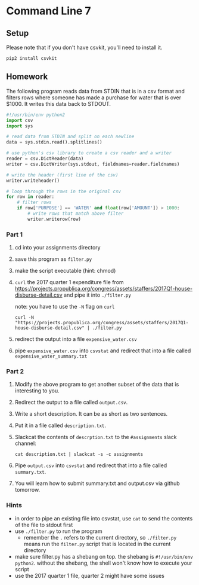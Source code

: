 # Command Line 7

## Setup

Please note that if you don't have csvkit, you'll need to install it.

```
pip2 install csvkit
```

## Homework

The following program reads data from STDIN that is in a csv format and filters rows where someone has made a purchase for water that is over $1000. It writes this data back to STDOUT.

```python
#!/usr/bin/env python2
import csv
import sys

# read data from STDIN and split on each newline
data = sys.stdin.read().splitlines()

# use python's csv library to create a csv reader and a writer
reader = csv.DictReader(data)
writer = csv.DictWriter(sys.stdout, fieldnames=reader.fieldnames)

# write the header (first line of the csv)
writer.writeheader()

# loop through the rows in the original csv
for row in reader:
	# filter rows
    if row['PURPOSE'] == 'WATER' and float(row['AMOUNT']) > 1000:
    	# write rows that match above filter
        writer.writerow(row)
```

### Part 1

1. cd into your assignments directory
2. save this program as `filter.py`
3. make the script executable (hint: chmod)
4. `curl` the 2017 quarter 1 expenditure file from https://projects.propublica.org/congress/assets/staffers/2017Q1-house-disburse-detail.csv and pipe it into `./filter.py`
	
	note: you have to use the `-N` flag on `curl`
	```
	curl -N "https://projects.propublica.org/congress/assets/staffers/2017Q1-house-disburse-detail.csv" | ./filter.py
	```

5. redirect the output into a file `expensive_water.csv`
6. pipe `expensive_water.csv` into `csvstat` and redirect that into a file called `expensive_water_summary.txt`

### Part 2

1. Modify the above program to get another subset of the data that is interesting to you.
2. Redirect the output to a file called `output.csv`.
3. Write a short description. It can be as short as two sentences.
4. Put it in a file called `description.txt`.
5. Slackcat the contents of `descrption.txt` to the `#assignments` slack channel:

	```
	cat description.txt | slackcat -s -c assignments
	```
6. Pipe `output.csv` into `csvstat` and redirect that into a file called `summary.txt`.
7. You will learn how to submit summary.txt and output.csv via github tomorrow.

### Hints

- in order to pipe an existing file into csvstat, use `cat` to send the contents of the file to stdout first
- use `./filter.py` to run the program
	- remember the `.` refers to the current directory, so `./filter.py` means run the `filter.py` script that is located in the current directory
- make sure filter.py has a shebang on top. the shebang is `#!/usr/bin/env python2`. without the shebang, the shell won't know how to execute your script
- use the 2017 quarter 1 file, quarter 2 might have some issues

